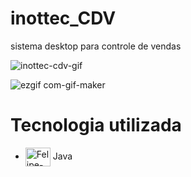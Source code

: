 # inottec_CDV
sistema desktop para controle de vendas 

![inottec-cdv-gif](https://user-images.githubusercontent.com/63815922/186804971-5a8f6741-169d-404a-b072-7af45fe1ed15.gif)

![ezgif com-gif-maker](https://user-images.githubusercontent.com/63815922/186805327-1b2b7d6e-bc99-47ae-bef8-efd0c542b919.gif)



#  Tecnologia utilizada
     
  *  <img align="center" alt="Felipe-Java" height="30" width="40" src="https://cdn.jsdelivr.net/gh/devicons/devicon/icons/java/java-original.svg"> Java


